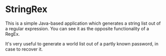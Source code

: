 StringRex
=========

This is a simple Java-based application which generates a string list out of a regular expression. You can see it as the opposite functionality of a RegEx.

It's very useful to generate a world list out of a partly known password, in case to recover it.
